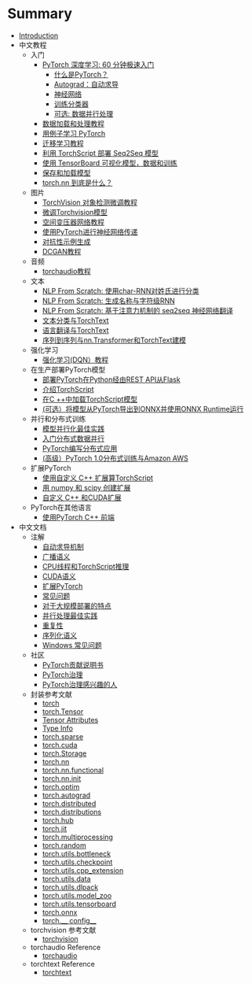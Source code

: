 # Summary

* [Introduction](README.md)
* 中文教程
    * 入门
        * [PyTorch 深度学习: 60 分钟极速入门](beginner/deep_learning_60min_blitz.md)
            * [什么是PyTorch？](beginner/blitz/tensor_tutorial.md)
            * [Autograd：自动求导](beginner/blitz/autograd_tutorial.md)
            * [神经网络](beginner/blitz/neural_networks_tutorial.md)
            * [训练分类器](beginner/blitz/cifar10_tutorial.md)
            * [可选: 数据并行处理](beginner/blitz/data_parallel_tutorial.md)
        * [数据加载和处理教程](beginner/data_loading_tutorial.md)
        * [用例子学习 PyTorch](beginner/pytorch_with_examples.md)
        * [迁移学习教程](beginner/transfer_learning_tutorial.md)
        * [利用 TorchScript 部署 Seq2Seq 模型](beginner/deploy_seq2seq_hybrid_frontend_tutorial.md)
        * [使用 TensorBoard 可视化模型，数据和训练](intermediate/tensorboard_tutorial.md)
        * [保存和加载模型](beginner/saving_loading_models.md)
        * [torch.nn 到底是什么？](beginner/nn_tutorial.md)
    * 图片
        * [TorchVision 对象检测微调教程](intermediate/torchvision_tutorial.md)
        * [微调Torchvision模型](beginner/finetuning_torchvision_models_tutorial.md)
        * [空间变压器网络教程](intermediate/spatial_transformer_tutorial.md)
        * [使用PyTorch进行神经网络传递](advanced/neural_style_tutorial.md)
        * [对抗性示例生成](beginner/fgsm_tutorial.md)
        * [DCGAN教程](beginner/dcgan_faces_tutorial.md)
    * 音频
        * [torchaudio教程](beginner/audio_preprocessing_tutorial.md)
    * 文本
        * [NLP From Scratch: 使用char-RNN对姓氏进行分类](intermediate/char_rnn_classification_tutorial.md)
        * [NLP From Scratch: 生成名称与字符级RNN](intermediate/char_rnn_generation_tutorial.md)
        * [NLP From Scratch: 基于注意力机制的 seq2seq 神经网络翻译](intermediate/seq2seq_translation_tutorial.md)
        * [文本分类与TorchText](beginner/text_sentiment_ngrams_tutorial.md)
        * [语言翻译与TorchText](beginner/torchtext_translation_tutorial.md)
        * [序列到序列与nn.Transformer和TorchText建模](beginner/transformer_tutorial.md)
    * 强化学习
        * [强化学习(DQN）教程](intermediate/reinforcement_q_learning.md)
    * 在生产部署PyTorch模型
        * [部署PyTorch在Python经由REST API从Flask](intermediate/flask_rest_api_tutorial.md)
        * [介绍TorchScript](beginner/Intro_to_TorchScript_tutorial.md)
        * [在C ++中加载TorchScript模型 ](advanced/cpp_export.md)
        * [(可选）将模型从PyTorch导出到ONNX并使用ONNX Runtime运行	](advanced/super_resolution_with_onnxruntime.md)
    * 并行和分布式训练
        * [模型并行化最佳实践](intermediate/model_parallel_tutorial.md)
        * [入门分布式数据并行](intermediate/ddp_tutorial.md)
        * [PyTorch编写分布式应用](intermediate/dist_tuto.md)
        * [(高级）PyTorch 1.0分布式训练与Amazon AWS](beginner/aws_distributed_training_tutorial.md) 
    * 扩展PyTorch
        * [使用自定义 C++ 扩展算TorchScript ](advanced/torch_script_custom_ops.md)
        * [用 numpy 和 scipy 创建扩展](advanced/numpy_extensions_tutorial.md)
        * [自定义 C++ 和CUDA扩展](advanced/cpp_extension.md)
    * PyTorch在其他语言
        * [使用PyTorch C++ 前端](advanced/cpp_frontend.md)
* 中文文档
    * 注解
        * [自动求导机制](notes/autograd.md)
        * [广播语义](notes/broadcasting.md)
        * [CPU线程和TorchScript推理](notes/cpu_threading_torchscript_inference.md)
        * [CUDA语义](notes/cuda.md)
        * [扩展PyTorch](notes/extending.md)
        * [常见问题](notes/faq.md)
        * [对于大规模部署的特点](notes/large_scale_deployments.md)
        * [并行处理最佳实践](notes/multiprocessing.md)
        * [重复性](notes/randomness.md)
        * [序列化语义](notes/serialization.md)
        * [Windows 常见问题](notes/windows.md)
    * 社区
        * [PyTorch贡献说明书](community/contribution_guide.md)
        * [PyTorch治理](community/governance.md)
        * [PyTorch治理感兴趣的人](community/persons_of_interest.md)
    * 封装参考文献
        * [torch](torch.md)
        * [torch.Tensor](tensors.md)
        * [Tensor Attributes](tensor_attributes.md)
        * [Type Info](type_info.md)
        * [torch.sparse](sparse.md)
        * [torch.cuda](cuda.md)
        * [torch.Storage](storage.md)
        * [torch.nn](nn.md)
        * [torch.nn.functional](nn.functional.md)
        * [torch.nn.init](nn.init.md)
        * [torch.optim](optim.md)
        * [torch.autograd](autograd.md)
        * [torch.distributed](distributed.md)
        * [torch.distributions](distributions.md)
        * [torch.hub](hub.md)
        * [torch.jit](jit.md)
        * [torch.multiprocessing](multiprocessing.md)
        * [torch.random](random.md)
        * [torch.utils.bottleneck](bottleneck.md)
        * [torch.utils.checkpoint](checkpoint.md)
        * [torch.utils.cpp_extension](cpp_extension.md)
        * [torch.utils.data](data.md)
        * [torch.utils.dlpack](dlpack.md)
        * [torch.utils.model_zoo](model_zoo.md)
        * [torch.utils.tensorboard](tensorboard.md)
        * [torch.onnx](onnx.md)
        * [torch.__ config__](__config__.md)
    * torchvision 参考文献
        * [torchvision](torchvision/index.md)
    * torchaudio Reference
        * [torchaudio](https://pytorch.org/audio)
    * torchtext Reference
        * [torchtext](https://pytorch.org/text)
